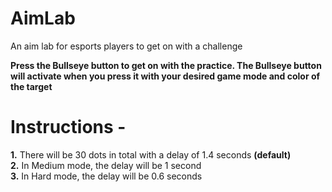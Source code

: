 # AimLab


An aim lab for esports players to get on with a challenge




**Press the Bullseye button to get on with the practice. The Bullseye button will activate when you press it with your desired game mode and color of the target**





# Instructions - 

**1.** There will be 30 dots  in total with a delay of 1.4 seconds **(default)** </br>
**2.** In Medium mode, the delay will be 1 second </br>
**3.** In Hard mode, the delay will be 0.6 seconds

